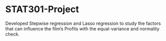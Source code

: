 # STAT301-Project

Developed Stepwise regression and Lasso regression to study the factors that can influence the film’s Profits with the equal-variance and normality check.

